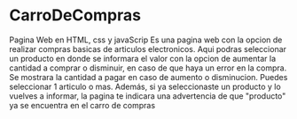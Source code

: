 # CarroDeCompras
Pagina Web en HTML, css y javaScrip Es una pagina web con la opcion de realizar compras basicas de articulos electronicos. Aqui podras seleccionar un producto en donde se informara el valor con la opcion de aumentar la cantidad a comprar o disminuir, en caso de que haya un error en la compra. Se mostrara la cantidad a pagar en caso de aumento o disminucion. Puedes seleccionar 1 articulo o mas. Además, si ya seleccionaste un producto y lo vuelves a informar, la pagina te indicara una advertencia de que "producto" ya se encuentra en el carro de compras
